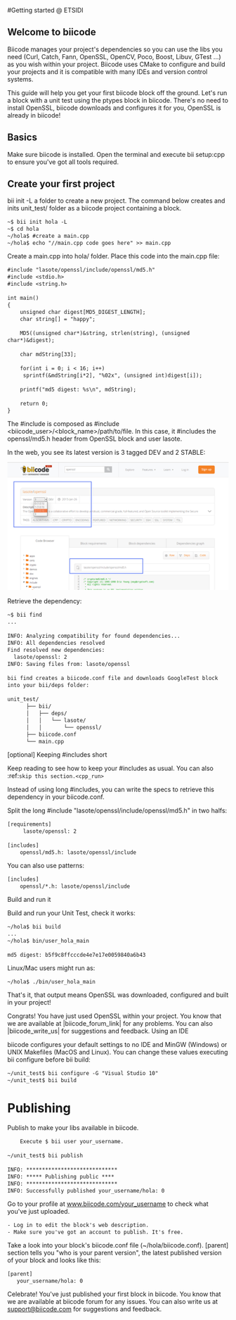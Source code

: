 #Getting started @ ETSIDI

## Welcome to biicode

Biicode manages your project's dependencies so you can use the libs you need (Curl, Catch, Fann, OpenSSL, OpenCV, Poco, Boost, Libuv, GTest ...) as you wish within your project. Biicode uses CMake to configure and build your projects and it is compatible with many IDEs and version control systems.

This guide will help you get your first biicode block off the ground. Let's run a block with a unit test using the ptypes block in biicode. There's no need to install OpenSSL, biicode downloads and configures it for you, OpenSSL is already in biicode!
## Basics
Make sure biicode is installed. Open the terminal and execute bii setup:cpp to ensure you've got all tools required.

## Create your first project

bii init -L a folder to create a new project. The command below creates and inits unit_test/ folder as a biicode project containing a block.

	~$ bii init hola -L
	~$ cd hola
	~/hola$ #create a main.cpp
	~/hola$ echo "//main.cpp code goes here" >> main.cpp

Create a main.cpp into hola/ folder.
Place this code into the main.cpp file:

	#include "lasote/openssl/include/openssl/md5.h"
	#include <stdio.h>
	#include <string.h>
	 
	int main()
	{
	    unsigned char digest[MD5_DIGEST_LENGTH];
	    char string[] = "happy";
	    
	    MD5((unsigned char*)&string, strlen(string), (unsigned char*)&digest);    
	 
	    char mdString[33];
	 
	    for(int i = 0; i < 16; i++)
		 sprintf(&mdString[i*2], "%02x", (unsigned int)digest[i]);
	 
	    printf("md5 digest: %s\n", mdString);
	 
	    return 0;
	}


The #include is composed as #include <biicode_user>/<block_name>/path/to/file. In this case, it #includes the openssl/md5.h header from OpenSSL block and user lasote.

In the web, you see its latest version is 3 tagged DEV and 2 STABLE:

![](https://github.com/MariadeAnton/bii-training/blob/master/_img/openssl_md5.png)

Retrieve the dependency:

	~$ bii find
	...

	INFO: Analyzing compatibility for found dependencies...
	INFO: All dependencies resolved
	Find resolved new dependencies:
	  lasote/openssl: 2
	INFO: Saving files from: lasote/openssl

	bii find creates a biicode.conf file and downloads GoogleTest block into your bii/deps folder:

	unit_test/
	      ├── bii/
	      │   ├── deps/
	      │   │   └── lasote/
	      │   │       └── openssl/
	      ├── biicode.conf
	      └── main.cpp

[optional] Keeping #includes short

Keep reading to see how to keep your #includes as usual. You can also :ref:`skip this section.<cpp_run>`

Instead of using long #includes, you can write the specs to retrieve this dependency in your biicode.conf.

Split the long #include "lasote/openssl/include/openssl/md5.h" in two halfs:

	[requirements]
	     lasote/openssl: 2
	
	[includes]
	    openssl/md5.h: lasote/openssl/include
	
You can also use patterns:
	
	[includes]
	    openssl/*.h: lasote/openssl/include

Build and run it

Build and run your Unit Test, check it works:

	~/hola$ bii build
	...
	~/hola$ bin/user_hola_main

	md5 digest: b5f9c8ffcccde4e7e17e0059840a6b43

Linux/Mac users might run as:

	~/hola$ ./bin/user_hola_main

That's it, that output means OpenSSL was downloaded, configured and built in your project!

Congrats! You have just used OpenSSL within your project. You know that we are available at |biicode_forum_link| for any problems. You can also |biicode_write_us| for suggestions and feedback.
Using an IDE

biicode configures your default settings to no IDE and MinGW (Windows) or UNIX Makefiles (MacOS and Linux). You can change these values executing bii configure before bii build:

	~/unit_test$ bii configure -G "Visual Studio 10"
	~/unit_test$ bii build

# Publishing

Publish to make your libs available in biicode.

        Execute $ bii user your_username.

	~/unit_test$ bii publish
	
	INFO: *****************************
	INFO: ***** Publishing public ****
	INFO: *****************************
	INFO: Successfully published your_username/hola: 0

Go to your profile at www.biicode.com/your_username to check what you've just uploaded.

    - Log in to edit the block's web description.
    - Make sure you've got an account to publish. It's free.

Take a look into your block's biicode.conf file (~/hola/biicode.conf). [parent] section tells you "who is your parent version", the latest published version of your block and looks like this:

	[parent]
	   your_username/hola: 0

Celebrate! You've just published your first block in biicode. You know that we are available at biicode forum for any issues. You can also write us at support@biicode.com for suggestions and feedback.
